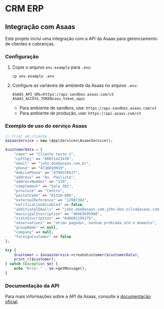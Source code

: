 # CRM ERP

## Integração com Asaas

Este projeto inclui uma integração com a API da Asaas para gerenciamento de clientes e cobranças.

### Configuração

1. Copie o arquivo `env.example` para `.env`:

   ```
   cp env.example .env
   ```

2. Configure as variáveis de ambiente da Asaas no arquivo `.env`:

   ```
   ASAAS_API_URL=https://api-sandbox.asaas.com/v3
   ASAAS_ACCESS_TOKEN=seu_token_aqui
   ```

   - Para ambiente de sandbox, use: `https://api-sandbox.asaas.com/v3`
   - Para ambiente de produção, use: `https://api.asaas.com/v3`

### Exemplo de uso do serviço Asaas

```php
// Criar um cliente
$asaasService = new \App\Services\AsaasService();

$customerData = [
    "name" => "Cliente teste 1",
    "cpfCnpj" => "08651423438",
    "email" => "john.doe@asaas.com.br",
    "phone" => "4738010919",
    "mobilePhone" => "4799376637",
    "address" => "Av. Paulista",
    "addressNumber" => "150",
    "complement" => "Sala 201",
    "province" => "Centro",
    "postalCode" => "01310-000",
    "externalReference" => "12987382",
    "notificationDisabled" => false,
    "additionalEmails" => "john.doe@asaas.com,john.doe.silva@asaas.com.br",
    "municipalInscription" => "46683695908",
    "stateInscription" => "646681195275",
    "observations" => "ótimo pagador, nenhum problema até o momento",
    "groupName" => null,
    "company" => null,
    "foreignCustomer" => false
];

try {
    $customer = $asaasService->createCustomer($customerData);
    print_r($customer);
} catch (Exception $e) {
    echo "Erro: " . $e->getMessage();
}
```

### Documentação da API

Para mais informações sobre a API da Asaas, consulte a [documentação oficial](https://docs.asaas.com/reference).
